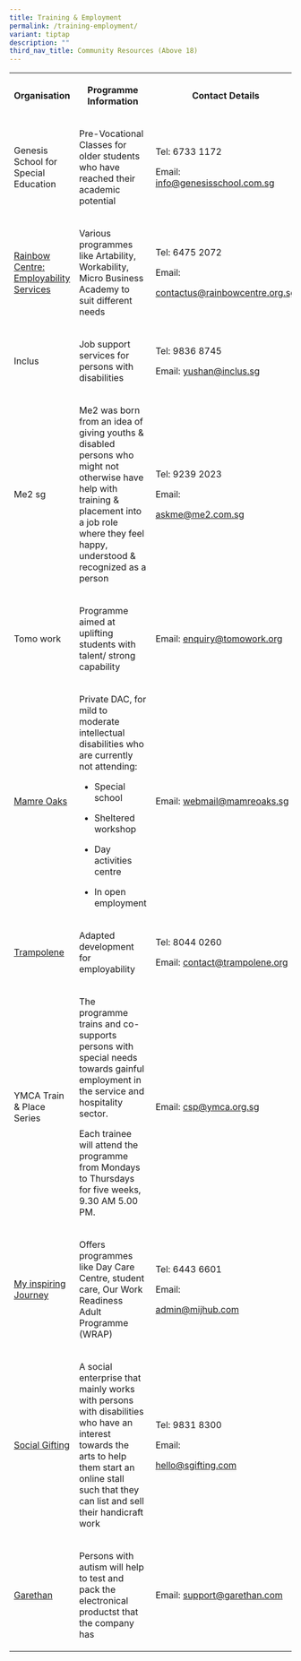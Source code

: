 ```yaml
---
title: Training & Employment
permalink: /training-employment/
variant: tiptap
description: ""
third_nav_title: Community Resources (Above 18)
---
```

<table style="minWidth: 75px">
<colgroup>
<col>
<col>
<col>
</colgroup>
<tbody>
<tr>
<th rowspan="1" colspan="1">
<p>Organisation</p>
</th>
<th rowspan="1" colspan="1">
<p>Programme Information</p>
</th>
<th rowspan="1" colspan="1">
<p>Contact Details</p>
</th>
</tr>
<tr>
<td rowspan="1" colspan="1">
<p>Genesis School for Special Education</p>
</td>
<td rowspan="1" colspan="1">
<p>Pre-Vocational Classes for older students who have reached their academic
potential</p>
</td>
<td rowspan="1" colspan="1">
<p>Tel: 6733 1172</p>
<p></p>
<p>Email: <a href="mailto:info@genesisschool.com.sg" rel="noopener noreferrer nofollow" target="_blank">info@genesisschool.com.sg</a>
</p>
</td>
</tr>
<tr>
<td rowspan="1" colspan="1">
<p><a href="https://rainbowcentre.org.sg/employability-services/" rel="noopener nofollow" target="_blank">Rainbow Centre: Employability Services</a>
</p>
</td>
<td rowspan="1" colspan="1">
<p>Various programmes like Artability, Workability, Micro Business Academy
to suit different needs</p>
</td>
<td rowspan="1" colspan="1">
<p>Tel: 6475 2072</p>
<p></p>
<p>Email:</p>
<p><a href="mailto:contactus@rainbowcentre.org.sg" rel="noopener noreferrer nofollow" target="_blank">contactus@rainbowcentre.org.sg</a>
</p>
<p></p>
</td>
</tr>
<tr>
<td rowspan="1" colspan="1">
<p>Inclus</p>
</td>
<td rowspan="1" colspan="1">
<p>Job support services for persons with disabilities</p>
</td>
<td rowspan="1" colspan="1">
<p>Tel: 9836 8745</p>
<p></p>
<p>Email: <a href="mailto:yushan@inclus.sg" rel="noopener noreferrer nofollow" target="_blank">yushan@inclus.sg</a>
</p>
</td>
</tr>
<tr>
<td rowspan="1" colspan="1">
<p>Me2 sg</p>
</td>
<td rowspan="1" colspan="1">
<p>Me2 was born from an idea of giving youths &amp; disabled persons who
might not otherwise have help with training &amp; placement into a job
role where they feel happy, understood &amp; recognized as a person</p>
</td>
<td rowspan="1" colspan="1">
<p>Tel: 9239 2023</p>
<p></p>
<p>Email:</p>
<p><a href="mailto:askme@me2.com.sg" rel="noopener noreferrer nofollow" target="_blank">askme@me2.com.sg</a>
</p>
<p></p>
<p></p>
<p></p>
</td>
</tr>
<tr>
<td rowspan="1" colspan="1">
<p>Tomo work</p>
</td>
<td rowspan="1" colspan="1">
<p>Programme aimed at uplifting students with talent/ strong capability</p>
</td>
<td rowspan="1" colspan="1">
<p>Email: <a href="mailto:enquiry@tomowork.org" rel="noopener noreferrer nofollow" target="_blank">enquiry@tomowork.org</a>
</p>
<p></p>
</td>
</tr>
<tr>
<td rowspan="1" colspan="1">
<p><a href="mamreoaks.sg" rel="noopener nofollow" target="_blank">Mamre Oaks</a>
</p>
</td>
<td rowspan="1" colspan="1">
<p>Private DAC, for mild to moderate intellectual disabilities who are currently
not attending:</p>
<ul data-tight="true" class="tight">
<li>
<p>Special school</p>
</li>
<li>
<p>Sheltered workshop</p>
</li>
<li>
<p>Day activities centre</p>
</li>
<li>
<p>In open employment</p>
</li>
</ul>
</td>
<td rowspan="1" colspan="1">
<p>Email: <a href="mailto:webmail@mamreoaks.sg" rel="noopener noreferrer nofollow" target="_blank">webmail@mamreoaks.sg</a>
</p>
<p></p>
<p></p>
</td>
</tr>
<tr>
<td rowspan="1" colspan="1">
<p><a href="https://trampolene.org/" rel="noopener nofollow" target="_blank">Trampolene</a>
</p>
</td>
<td rowspan="1" colspan="1">
<p>Adapted development for employability</p>
</td>
<td rowspan="1" colspan="1">
<p>Tel: 8044 0260</p>
<p></p>
<p>Email: <a href="mailto:contact@trampolene.org" rel="noopener noreferrer nofollow" target="_blank">contact@trampolene.org</a>
</p>
<p></p>
</td>
</tr>
<tr>
<td rowspan="1" colspan="1">
<p>YMCA Train &amp; Place Series</p>
</td>
<td rowspan="1" colspan="1">
<p>The programme trains and co-supports persons with special needs towards
gainful employment in the service and hospitality sector.</p>
<p></p>
<p>Each trainee will attend the programme from Mondays to Thursdays for five
weeks, 9.30 AM 5.00 PM.</p>
</td>
<td rowspan="1" colspan="1">
<p>Email: <a href="mailto:csp@ymca.org.sg" rel="noopener noreferrer nofollow" target="_blank">csp@ymca.org.sg</a>
</p>
<p></p>
<p></p>
<p></p>
</td>
</tr>
<tr>
<td rowspan="1" colspan="1">
<p><a href="mijhub.com" rel="noopener nofollow" target="_blank">My inspiring Journey</a>
</p>
</td>
<td rowspan="1" colspan="1">
<p>Offers programmes like Day Care Centre, student care, Our Work Readiness
Adult Programme (WRAP)</p>
</td>
<td rowspan="1" colspan="1">
<p>Tel: 6443 6601</p>
<p></p>
<p>Email:</p>
<p><a href="mailto:admin@mijhub.com" rel="noopener noreferrer nofollow" target="_blank">admin@mijhub.com</a>
</p>
<p></p>
<p></p>
</td>
</tr>
<tr>
<td rowspan="1" colspan="1">
<p><a href="https://www.social-gifting.com/" rel="noopener nofollow" target="_blank">Social Gifting</a>
</p>
</td>
<td rowspan="1" colspan="1">
<p>A social enterprise that mainly works with persons with disabilities who
have an interest towards the arts to help them start an online stall such
that they can list and sell their handicraft work</p>
</td>
<td rowspan="1" colspan="1">
<p>Tel: 9831 8300</p>
<p></p>
<p>Email:</p>
<p><a href="mailto:hello@sgifting.com" rel="noopener noreferrer nofollow" target="_blank">hello@sgifting.com</a>
</p>
<p></p>
<p></p>
</td>
</tr>
<tr>
<td rowspan="1" colspan="1">
<p><a href="garethan.com/?page_id=10" rel="noopener nofollow" target="_blank">Garethan</a>
</p>
</td>
<td rowspan="1" colspan="1">
<p>Persons with autism will help to test and pack the electronical productst
that the company has</p>
</td>
<td rowspan="1" colspan="1">
<p>Email: <a href="mailto:support@garethan.com" rel="noopener noreferrer nofollow" target="_blank">support@garethan.com</a>
</p>
<p></p>
<p></p>
</td>
</tr>
</tbody>
</table>
<p></p>